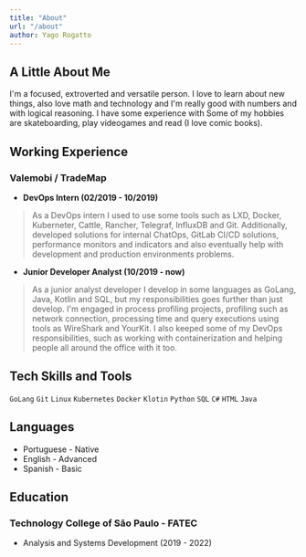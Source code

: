 ```yaml
---
title: "About"
url: "/about"
author: Yago Rogatto
---
```


## A Little About Me
I'm a focused, extroverted and versatile person. I love to learn about new things, also love math and technology and I'm really good with numbers and with logical reasoning. 
I have some experience with 
Some of my hobbies are skateboarding, play videogames and read (I love comic books).

## Working Experience

### Valemobi / TradeMap
- __DevOps Intern (02/2019 - 10/2019)__

> As a DevOps intern I used to use some tools such as LXD, Docker, Kuberneter, Cattle, Rancher, Telegraf, InfluxDB and Git. Additionally, developed solutions for internal ChatOps, GitLab CI/CD solutions, performance monitors and indicators and also eventually help with development and production environments problems.

- __Junior Developer Analyst (10/2019 - now)__

> As a junior analyst developer I develop in some languages as GoLang, Java, Kotlin and SQL, but my responsibilities goes further than just develop. I'm engaged in process profiling projects, profiling such as network connection, processing time and query executions using tools as WireShark and YourKit. I also keeped some of my DevOps responsibilities, such as working with containerization and helping people all around the office with it too.

## Tech Skills and Tools
```GoLang``` ```Git``` ```Linux``` ```Kubernetes``` ```Docker``` ```Klotin``` ```Python``` ```SQL``` ```C#``` ```HTML``` ```Java```

## Languages
- Portuguese - Native
- English - Advanced
- Spanish - Basic

## Education
### Technology College of São Paulo - FATEC
- Analysis and Systems Development (2019 - 2022)